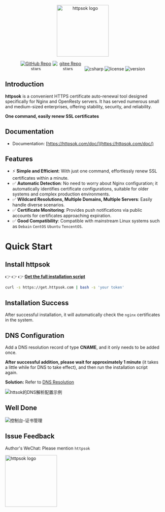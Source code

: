 <p align="center"><a href="https://httpsok.com/doc/" target="_blank"><img width="168" src="https://httpsok.com/dassets/httpsok-logo.png" alt="httpsok logo"></a></p>

<p align="center">
  <a href="https://github.com/httpsok/httpsok" class="link github-link" target="_blank"><img style="max-width: 100px; max-height: 30px;" alt="GitHub Repo stars" src="https://img.shields.io/github/stars/httpsok/httpsok?style=social"></a>
  <a href="https://gitee.com/httpsok/httpsok" class="link gitee-link" target="_blank"><img style="max-width: 100px; max-height: 30px;" alt="gitee Repo stars" src="https://gitee.com/httpsok/httpsok/badge/star.svg"></a>
  <img style="max-width: 100px; max-height: 30px;" alt="csharp" src="https://img.shields.io/badge/language-shell-brightgreen.svg">
  <img style="max-width: 100px; max-height: 30px;"alt="license" src="https://img.shields.io/badge/license-MIT-blue.svg">
  <img style="max-width: 100px; max-height: 30px;"alt="version" src="https://img.shields.io/badge/version-1.9.2-brightgreen">
</p>

## Introduction

**httpsok** is a convenient HTTPS certificate auto-renewal tool designed specifically for Nginx and OpenResty servers. It has served numerous small and medium-sized enterprises, offering stability, security, and reliability.

**One command, easily renew SSL certificates**

## Documentation

- Documentation: [https://httpsok.com/doc/](https://httpsok.com/doc/)

## Features

- ⚡️ **Simple and Efficient**: With just one command, effortlessly renew SSL certificates within a minute.
- ✅ **Automatic Detection**: No need to worry about Nginx configuration; it automatically identifies certificate configurations, suitable for older systems and complex production environments.
- ✅ **Wildcard Resolutions, Multiple Domains, Multiple Servers**: Easily handle diverse scenarios.
- ✅ **Certificate Monitoring**: Provides push notifications via public accounts for certificates approaching expiration.
- ✅ **Good Compatibility**: Compatible with mainstream Linux systems such as `Debain` `CentOS` `Ubuntu` `TencentOS`.

# Quick Start

## Install httpsok

👉 👉 👉 **[Get the full installation script](https://httpsok.com/?p=4c9n)**

[//]: # (<img  src="https://httpsok.com/dassets/image-20240321174206431.png" style="width=300px;" width=300  />)

```bash
curl -s https://get.httpsok.com | bash -s 'your token'
```

## Installation Success

After successful installation, it will automatically check the `nginx` certificates in the system.

## DNS Configuration

Add a DNS resolution record of type **CNAME**, and it only needs to be added once.

**After successful addition, please wait for approximately 1 minute** (it takes a little while for DNS to take effect), and then run the installation script again.

**Solution:** Refer to [DNS Resolution](https://httpsok.com/doc/guide/dns.html)

![httsok的DNS解析配置示例](https://httpsok.com/dassets/image-20240314024435126.png)

## Well Done

![控制台-证书管理](https://httpsok.com/dassets/image-20240331223307623.png)

## Issue Feedback

Author's WeChat: Please mention `httpsok`

<img width="168" src="https://httpsok.com/dassets/qrcode.png" alt="httpsok logo">
